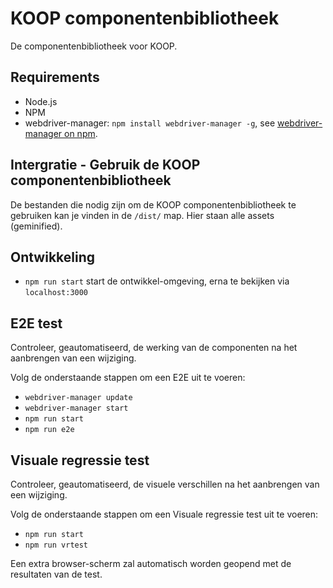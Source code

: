 # KOOP componentenbibliotheek
De componentenbibliotheek voor KOOP.

## Requirements
- Node.js
- NPM
- webdriver-manager: ```npm install webdriver-manager -g```, see [webdriver-manager on npm](https://www.npmjs.com/package/webdriver-manager).

## Intergratie - Gebruik de KOOP componentenbibliotheek
De bestanden die nodig zijn om de KOOP componentenbibliotheek te gebruiken kan je vinden in de ```/dist/``` map. Hier staan alle assets (geminified).

## Ontwikkeling
- ```npm run start``` start de ontwikkel-omgeving, erna te bekijken via ```localhost:3000```

## E2E test
Controleer, geautomatiseerd, de werking van de componenten na het aanbrengen van een wijziging.

Volg de onderstaande stappen om een E2E uit te voeren:
- ```webdriver-manager update```
- ```webdriver-manager start```
- ```npm run start```
- ```npm run e2e```

## Visuale regressie test
Controleer, geautomatiseerd, de visuele verschillen na het aanbrengen van een wijziging.

Volg de onderstaande stappen om een Visuale regressie test uit te voeren:
- ```npm run start```
- ```npm run vrtest```

Een extra browser-scherm zal automatisch worden geopend met de resultaten van de test.
